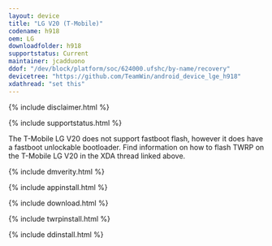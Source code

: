 ```yaml
---
layout: device
title: "LG V20 (T-Mobile)"
codename: h918
oem: LG
downloadfolder: h918
supportstatus: Current
maintainer: jcadduono
ddof: "/dev/block/platform/soc/624000.ufshc/by-name/recovery"
devicetree: "https://github.com/TeamWin/android_device_lge_h918"
xdathread: "set this"
---
```


{% include disclaimer.html %}

{% include supportstatus.html %}

<p class="text">The T-Mobile LG V20 does not support fastboot flash, however it does have a fastboot unlockable bootloader. Find information on how to flash TWRP on the T-Mobile LG V20 in the XDA thread linked above.</p>

{% include dmverity.html %}

{% include appinstall.html %}

{% include download.html %}

{% include twrpinstall.html %}

{% include ddinstall.html %}
